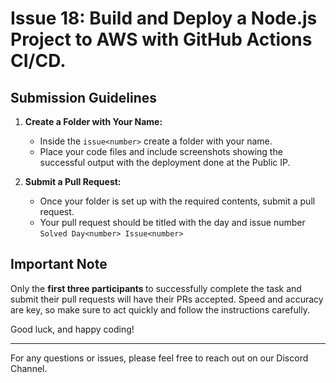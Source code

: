 # Issue 18: Build and Deploy a Node.js Project to AWS with GitHub Actions CI/CD.

## Submission Guidelines

1. **Create a Folder with Your Name:**
   - Inside the `issue<number>` create a folder with your name.
   - Place your code files and include screenshots showing the successful output with the deployment done at the Public IP.

2. **Submit a Pull Request:**
   - Once your folder is set up with the required contents, submit a pull request.
   - Your pull request should be titled with the day and issue number <br>
      `Solved Day<number> Issue<number>`

## Important Note

Only the <b> first three participants </b> to successfully complete the task and submit their pull requests will have their PRs accepted. Speed and accuracy are key, so make sure to act quickly and follow the instructions carefully.

Good luck, and happy coding!

---

For any questions or issues, please feel free to reach out on our Discord Channel.

